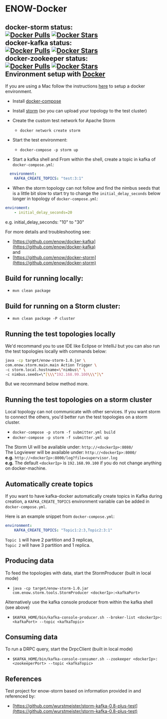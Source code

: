 ENOW-Docker
===========
__docker-storm status__:<br>
[![Docker Pulls](https://img.shields.io/docker/pulls/enow/storm.svg)](https://hub.docker.com/r/enow/storm/) [![Docker Stars](https://img.shields.io/docker/stars/enow/storm.svg)](https://hub.docker.com/r/enow/storm/)<br>
__docker-kafka status__:<br>
[![Docker Pulls](https://img.shields.io/docker/pulls/enow/kafka.svg)](https://hub.docker.com/r/enow/kafka/)
[![Docker Stars](https://img.shields.io/docker/stars/enow/kafka.svg)](https://hub.docker.com/r/enow/kafka/)<br>
__docker-zookeeper status__:<br>
[![Docker Pulls](https://img.shields.io/docker/pulls/enow/zookeeper.svg)](https://hub.docker.com/r/enow/zookeeper/) [![Docker Stars](https://img.shields.io/docker/stars/enow/zookeeper.svg)](https://hub.docker.com/r/enow/zookeeper/)<br>
Environment setup with [Docker](https://www.docker.io/)
------------------------------

If you are using a Mac follow the instructions [here](https://docs.docker.com/installation/mac/) to setup a docker environment.

- Install [docker-compose](http://docs.docker.com/compose/install/)

- Install [storm](https://storm.incubator.apache.org/downloads.html) (so you can upload your topology to the test cluster)
- Create the custom test network for Apache Storm
    - `docker network create storm`
- Start the test environment:
    - `docker-compose -p storm up`
- Start a kafka shell and From within the shell, create a topic in kafka of `docker-compose.yml`:
```yaml
  environment:
    KAFKA_CREATE_TOPICS: "test:3:1"
```

- When the storm topology can not follow and find the nimbus seeds that is a little bit slow to start try to change the `initial_delay_seconds` below longer in topology of `docker-compose.yml`:
```yaml
enviroment:
    - initial_delay_seconds=20
```
e.g. initial_delay_seconds: "10" to "30"

For more details and troubleshooting see:
- [https://github.com/enow/docker-kafka](https://github.com/enow/docker-kafka) </br>
and </br>
- [https://github.com/enow/docker-storm](https://github.com/enow/docker-storm)

## Build for running locally:

- `mvn clean package`

## Build for running on a Storm cluster:

- `mvn clean package -P cluster`

## Running the test topologies locally

We'd recommand you to use IDE like Eclipse or IntelliJ but you can also run the test topologies locally with commands below:

```bash
java -cp target/enow-storm-1.0.jar \
com.enow.storm.main.main Action Trigger \
-c storm.local.hostname=\"nimbus\" \
-c nimbus.seeds=\"[\\\"192.168.99.100\\\"]\"
```

But we recommand below method more.

## Running the test topologies on a storm cluster

Local topology can not communicate with other services. If you want storm to connect the others, you'd better run the test topologies on a storm cluster.

- `docker-compose -p storm -f submitter.yml build`
- `docker-compose -p storm -f submitter.yml up`</br>

The Storm UI will be available under: `http://<dockerIp>:8080/`
<br>
The Logviewer will be available under: `http://<dockerIp>:8000/` <br>
__e.g.__ `http://<dockerIp>:8000/log?file=supervisor.log`<br>
__e.g.__ The default `<dockerIp>` is `192.168.99.100` if you do not change anything on docker-machine.


## Automatically create topics

If you want to have kafka-docker automatically create topics in Kafka during
creation, a `KAFKA_CREATE_TOPICS` environment variable can be
added in `docker-compose.yml`.

Here is an example snippet from `docker-compose.yml`:
```yaml
environment:
    KAFKA_CREATE_TOPICS: "Topic1:2:3,Topic2:3:1"
```
`Topic 1` will have 2 partition and 3 replicas, <br>
`Topic 2` will have 3 partition and 1 replica.

## Producing data

To feed the topologies with data, start the StormProducer (built in local mode)

- `java -cp target/enow-storm-1.0.jar com.enow.storm.tools.StormProducer <dockerIp>:<kafkaPort>`

Alternatively use the kafka console producer from within the kafka shell (see above)

- `$KAFKA_HOME/bin/kafka-console-producer.sh --broker-list <dockerIp>:<kafkaPort> --topic <kafkaTopic>`

## Consuming data

To run a DRPC query, start the DrpcClient (built in local mode)

- `$KAFKA_HOME/bin/kafka-console-consumer.sh --zookeeper <dockerIp>:<zookeeperPort> --topic <kafkaTopic>`

References
----------

Test project for enow-storm based on information provided in and referenced by:

- [https://github.com/wurstmeister/storm-kafka-0.8-plus-test](https://github.com/wurstmeister/storm-kafka-0.8-plus-test)

